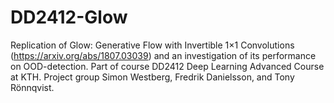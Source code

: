 # DD2412-Glow
Replication of Glow: Generative Flow with Invertible 1×1 Convolutions (https://arxiv.org/abs/1807.03039) and an investigation of its performance on OOD-detection. Part of course DD2412 Deep Learning Advanced Course at KTH. Project group Simon Westberg, Fredrik Danielsson, and Tony Rönnqvist.
